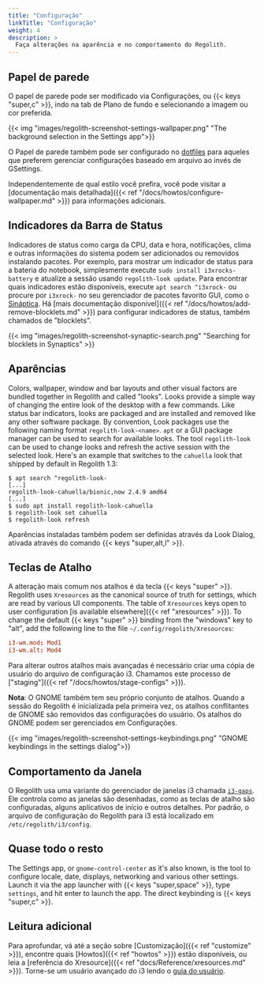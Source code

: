 ```yaml
---
title: "Configuração"
linkTitle: "Configuração"
weight: 4
description: >
  Faça alterações na aparência e no comportamento do Regolith.
---
```


## Papel de parede

O papel de parede pode ser modificado via Configurações, ou {{< keys "super,c" >}}, indo na tab de Plano de fundo e selecionando a imagem ou cor preferida.

{{< img "images/regolith-screenshot-settings-wallpaper.png" "The background selection in the Settings app">}}

O Papel de parede também pode ser configurado no [dotfiles](https://en.wikipedia.org/wiki/Hidden_file_and_hidden_directory) para aqueles que preferem gerenciar configurações baseado em arquivo ao invés de GSettings.

Independentemente de qual estilo você prefira, você pode visitar a [documentação mais detalhada]({{< ref "/docs/howtos/configure-wallpaper.md" >}}) para informações adicionais.

## Indicadores da Barra de Status

Indicadores de status como carga da CPU, data e hora, notificações, clima e outras informações do sistema podem ser adicionados ou removidos instalando pacotes. Por exemplo, para mostrar um indicador de status para a bateria do notebook, simplesmente execute `sudo install i3xrocks-battery` e atualize a sessão usando `regolith-look update`. Para encontrar quais indicadores estão disponíveis, execute `apt search ^i3xrock-` ou procure por `i3xrock-` no seu gerenciador de pacotes favorito GUI, como o [Sináptica](https://help.ubuntu.com/community/SynapticHowto). Há [mais documentação disponível]({{< ref "/docs/howtos/add-remove-blocklets.md" >}}) para configurar indicadores de status, também chamados de "blocklets".

{{< img "images/regolith-screenshot-synaptic-search.png" "Searching for blocklets in Synaptics" >}}

## Aparências

Colors, wallpaper, window and bar layouts and other visual factors are bundled together in Regolith and called "looks". Looks provide a simple way of changing the entire look of the desktop with a few commands. Like status bar indicators, looks are packaged and are installed and removed like any other software package. By convention, Look packages use the following naming format `regolith-look-<name>`. `apt` or a GUI package manager can be used to search for available looks. The tool `regolith-look` can be used to change looks and refresh the active session with the selected look. Here's an example that switches to the `cahuella` look that shipped by default in Regolith 1.3:

```console
$ apt search ^regolith-look-
[...]
regolith-look-cahuella/bionic,now 2.4.9 amd64
[...]
$ sudo apt install regolith-look-cahuella
$ regolith-look set cahuella
$ regolith-look refresh
```

Aparências instaladas também podem ser definidas através da Look Dialog, ativada através do comando {{< keys "super,alt,l" >}}.

## Teclas de Atalho

A alteração mais comum nos atalhos é da tecla {{< keys "super" >}}. Regolith uses `Xresources` as the canonical source of truth for settings, which are read by various UI components. The table of `Xresources` keys open to user configuration [is available elsewhere]({{< ref "xresources" >}}). To change the default {{< keys "super" >}} binding from the "windows" key to "alt", add the following line to the file `~/.config/regolith/Xresources`:

```toml
i3-wm.mod: Mod1
i3-wm.alt: Mod4
```

Para alterar outros atalhos mais avançadas é necessário criar uma cópia de usuário do arquivo de configuração i3. Chamamos este processo de ["staging"]({{< ref "/docs/howtos/stage-configs" >}}).

**Nota**: O GNOME também tem seu próprio conjunto de atalhos. Quando a sessão do Regolith é inicializada pela primeira vez, os atalhos conflitantes de GNOME são removidos das configurações do usuário. Os atalhos do GNOME podem ser gerenciados em Configurações.

{{< img "images/regolith-screenshot-settings-keybindings.png" "GNOME keybindings in the settings dialog">}}

## Comportamento da Janela

O Regolith usa uma variante do gerenciador de janelas i3 chamada [`i3-gaps`](https://github.com/Airblader/i3). Ele controla como as janelas são desenhadas, como as teclas de atalho são configuradas, alguns aplicativos de início e outros detalhes. Por padrão, o arquivo de configuração do Regolith para i3 está localizado em `/etc/regolith/i3/config`.

## Quase todo o resto

The Settings app, or `gnome-control-center` as it's also known, is the tool to configure locale, date, displays, networking and various other settings. Launch it via the app launcher with {{< keys "super,space" >}}, type `settings`, and hit enter to launch the app. The direct keybinding is {{< keys "super,c" >}}.

## Leitura adicional

Para aprofundar, vá até a seção sobre [Customização]({{< ref "customize" >}}), encontre quais [Howtos]({{< ref "howtos" >}}) estão disponíveis, ou leia a [referência do Xresource]({{< ref "docs/Reference/xresources.md" >}}). Torne-se um usuário avançado do i3 lendo o [guia do usuário](https://i3wm.org/docs/userguide.html).
